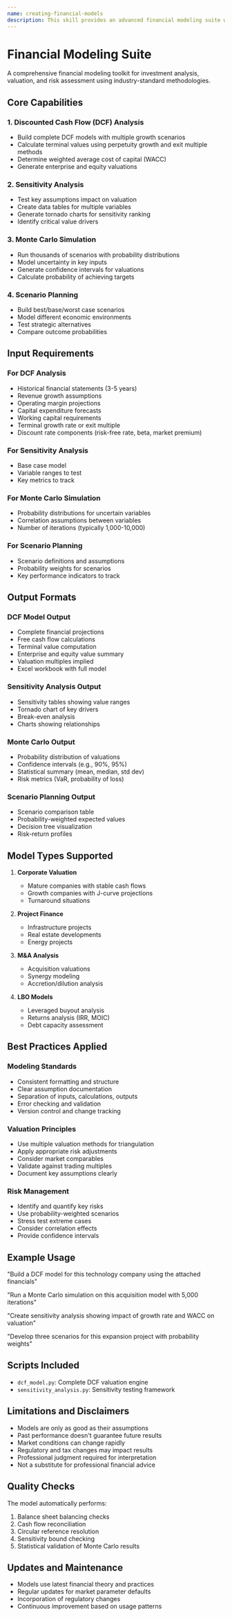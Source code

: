 ```yaml
---
name: creating-financial-models
description: This skill provides an advanced financial modeling suite with DCF analysis, sensitivity testing, Monte Carlo simulations, and scenario planning for investment decisions
---
```


# Financial Modeling Suite

A comprehensive financial modeling toolkit for investment analysis, valuation, and risk assessment using industry-standard methodologies.

## Core Capabilities

### 1. Discounted Cash Flow (DCF) Analysis
- Build complete DCF models with multiple growth scenarios
- Calculate terminal values using perpetuity growth and exit multiple methods
- Determine weighted average cost of capital (WACC)
- Generate enterprise and equity valuations

### 2. Sensitivity Analysis
- Test key assumptions impact on valuation
- Create data tables for multiple variables
- Generate tornado charts for sensitivity ranking
- Identify critical value drivers

### 3. Monte Carlo Simulation
- Run thousands of scenarios with probability distributions
- Model uncertainty in key inputs
- Generate confidence intervals for valuations
- Calculate probability of achieving targets

### 4. Scenario Planning
- Build best/base/worst case scenarios
- Model different economic environments
- Test strategic alternatives
- Compare outcome probabilities

## Input Requirements

### For DCF Analysis
- Historical financial statements (3-5 years)
- Revenue growth assumptions
- Operating margin projections
- Capital expenditure forecasts
- Working capital requirements
- Terminal growth rate or exit multiple
- Discount rate components (risk-free rate, beta, market premium)

### For Sensitivity Analysis
- Base case model
- Variable ranges to test
- Key metrics to track

### For Monte Carlo Simulation
- Probability distributions for uncertain variables
- Correlation assumptions between variables
- Number of iterations (typically 1,000-10,000)

### For Scenario Planning
- Scenario definitions and assumptions
- Probability weights for scenarios
- Key performance indicators to track

## Output Formats

### DCF Model Output
- Complete financial projections
- Free cash flow calculations
- Terminal value computation
- Enterprise and equity value summary
- Valuation multiples implied
- Excel workbook with full model

### Sensitivity Analysis Output
- Sensitivity tables showing value ranges
- Tornado chart of key drivers
- Break-even analysis
- Charts showing relationships

### Monte Carlo Output
- Probability distribution of valuations
- Confidence intervals (e.g., 90%, 95%)
- Statistical summary (mean, median, std dev)
- Risk metrics (VaR, probability of loss)

### Scenario Planning Output
- Scenario comparison table
- Probability-weighted expected values
- Decision tree visualization
- Risk-return profiles

## Model Types Supported

1. **Corporate Valuation**
   - Mature companies with stable cash flows
   - Growth companies with J-curve projections
   - Turnaround situations

2. **Project Finance**
   - Infrastructure projects
   - Real estate developments
   - Energy projects

3. **M&A Analysis**
   - Acquisition valuations
   - Synergy modeling
   - Accretion/dilution analysis

4. **LBO Models**
   - Leveraged buyout analysis
   - Returns analysis (IRR, MOIC)
   - Debt capacity assessment

## Best Practices Applied

### Modeling Standards
- Consistent formatting and structure
- Clear assumption documentation
- Separation of inputs, calculations, outputs
- Error checking and validation
- Version control and change tracking

### Valuation Principles
- Use multiple valuation methods for triangulation
- Apply appropriate risk adjustments
- Consider market comparables
- Validate against trading multiples
- Document key assumptions clearly

### Risk Management
- Identify and quantify key risks
- Use probability-weighted scenarios
- Stress test extreme cases
- Consider correlation effects
- Provide confidence intervals

## Example Usage

"Build a DCF model for this technology company using the attached financials"

"Run a Monte Carlo simulation on this acquisition model with 5,000 iterations"

"Create sensitivity analysis showing impact of growth rate and WACC on valuation"

"Develop three scenarios for this expansion project with probability weights"

## Scripts Included

- `dcf_model.py`: Complete DCF valuation engine
- `sensitivity_analysis.py`: Sensitivity testing framework

## Limitations and Disclaimers

- Models are only as good as their assumptions
- Past performance doesn't guarantee future results
- Market conditions can change rapidly
- Regulatory and tax changes may impact results
- Professional judgment required for interpretation
- Not a substitute for professional financial advice

## Quality Checks

The model automatically performs:
1. Balance sheet balancing checks
2. Cash flow reconciliation
3. Circular reference resolution
4. Sensitivity bound checking
5. Statistical validation of Monte Carlo results

## Updates and Maintenance

- Models use latest financial theory and practices
- Regular updates for market parameter defaults
- Incorporation of regulatory changes
- Continuous improvement based on usage patterns
